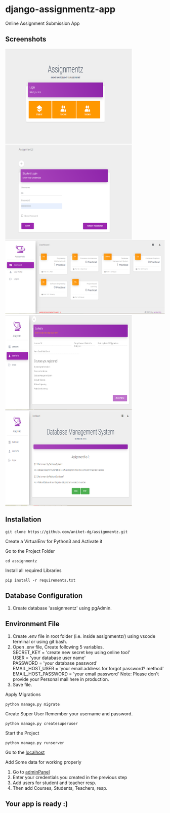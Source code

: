 # django-assignmentz-app
Online Assignment Submission App

## Screenshots

<img src="https://github.com/aniket-dg/django-assignmentz-app/blob/master/screenshots/login.PNG" width="400" height="300">   <img src="https://github.com/aniket-dg/django-assignmentz-app/blob/master/screenshots/student_login.PNG" width="400" height="300">
<img src="https://github.com/aniket-dg/django-assignmentz-app/blob/master/screenshots/student_dashboard.PNG" width= "805">
  <img src="https://github.com/aniket-dg/django-assignmentz-app/blob/master/screenshots/profile.PNG" width="400" height="300">  <img src="https://github.com/aniket-dg/django-assignmentz-app/blob/master/screenshots/assignment_review.PNG" width="400" height="300">

## Installation



```
git clone https://github.com/aniket-dg/assignmentz.git
```
Create a VirtualEnv for Python3 and Activate it

Go to the Project Folder
```
cd assignmentz
```
Install all required Libraries
```
pip install -r requirements.txt
```
## Database Configuration
  1. Create database 'assignmentz' using pgAdmin.

## Environment File
1. Create .env file in root folder (i.e. inside assignmentz/) using vscode terminal or using git bash.
1. Open .env file, Create following 5 variables. 
      <br/>SECRET_KEY = 'create new secret key using online tool' <br/>
      USER = 'your database user name'<br/>
      PASSWORD = 'your database password'<br/>
      EMAIL_HOST_USER = 'your email address for forgot password? method'<br/>
      EMAIL_HOST_PASSWORD = 'your email password'  Note: Please don't provide your Personal mail here in production.<br/>
 2. Save file.
 
 Apply Migrations
```
python manage.py migrate
```
 Create Super User
 Remember your username and password.
```
python manage.py createsuperuser
```

Start the Project
```
python manage.py runserver
```
Go to the [localhost](http://127.0.0.1:8000/)


Add Some data for working properly
  1. Go to [adminPanel](http:127.0.0.1:8000/admin)
  2. Enter your credentials you created in the previous step
  3. Add users for student and teacher resp.
  4. Then add Courses, Students, Teachers, resp.
  
## Your app is ready :)
